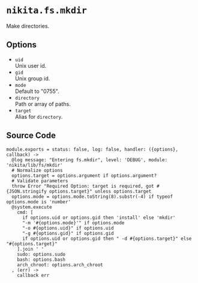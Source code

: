 
# `nikita.fs.mkdir`

Make directories.

## Options

* `uid`   
  Unix user id.   
* `gid`   
  Unix group id.   
* `mode`   
  Default to "0755".   
* `directory`   
  Path or array of paths.   
* `target`   
  Alias for `directory`. 

## Source Code

    module.exports = status: false, log: false, handler: ({options}, callback) ->
      @log message: "Entering fs.mkdir", level: 'DEBUG', module: 'nikita/lib/fs/mkdir'
      # Normalize options
      options.target = options.argument if options.argument?
      # Validate parameters
      throw Error "Required Option: target is required, got #{JSON.stringify options.target}" unless options.target
      options.mode = options.mode.toString(8).substr(-4) if typeof options.mode is 'number'
      @system.execute
        cmd: [
          if options.uid or options.gid then 'install' else 'mkdir'
          "-m '#{options.mode}'" if options.mode
          "-o #{options.uid}" if options.uid
          "-g #{options.gid}" if options.gid
          if options.uid or options.gid then " -d #{options.target}" else "#{options.target}"
        ].join ' '
        sudo: options.sudo
        bash: options.bash
        arch_chroot: options.arch_chroot
      , (err) ->
        callback err
